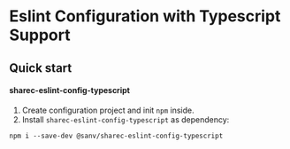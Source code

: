 # Eslint Configuration with Typescript Support

## Quick start

#### sharec-eslint-config-typescript
1. Create configuration project and init `npm` inside.
2. Install `sharec-eslint-config-typescript` as dependency:

```shell
npm i --save-dev @sanv/sharec-eslint-config-typescript
```
